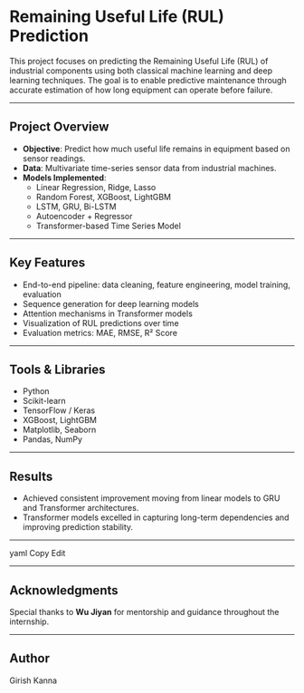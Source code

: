 # Remaining Useful Life (RUL) Prediction

This project focuses on predicting the Remaining Useful Life (RUL) of industrial components using both classical machine learning and deep learning techniques. The goal is to enable predictive maintenance through accurate estimation of how long equipment can operate before failure.

---

## Project Overview

- **Objective**: Predict how much useful life remains in equipment based on sensor readings.
- **Data**: Multivariate time-series sensor data from industrial machines.
- **Models Implemented**:
  - Linear Regression, Ridge, Lasso
  - Random Forest, XGBoost, LightGBM
  - LSTM, GRU, Bi-LSTM
  - Autoencoder + Regressor
  - Transformer-based Time Series Model

---

##  Key Features

- End-to-end pipeline: data cleaning, feature engineering, model training, evaluation
- Sequence generation for deep learning models
- Attention mechanisms in Transformer models
- Visualization of RUL predictions over time
- Evaluation metrics: MAE, RMSE, R² Score

---

## Tools & Libraries

- Python
- Scikit-learn
- TensorFlow / Keras
- XGBoost, LightGBM
- Matplotlib, Seaborn
- Pandas, NumPy

---

## Results

- Achieved consistent improvement moving from linear models to GRU and Transformer architectures.
- Transformer models excelled in capturing long-term dependencies and improving prediction stability.

---


yaml
Copy
Edit

---

## Acknowledgments

Special thanks to **Wu Jiyan** for mentorship and guidance throughout the internship.

---

## Author

Girish Kanna
